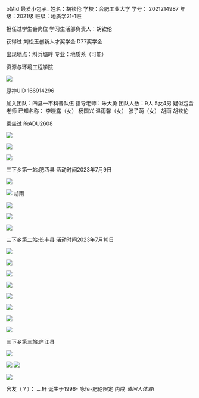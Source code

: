 b站id 最爱小包子_
姓名：胡钦伦
学校：合肥工业大学
学号： 2021214987
年级：2021级
班级：地质学21-1班

担任过学生会岗位
学习生活部负责人：胡钦伦

获得过
刘松玉创新人才奖学金
D77奖学金

出现地点：斛兵塘畔
专业：地质系（可能）

资源与环境工程学院

![](attachments/Pasted%20image%2020241221001836.png)


原神UID 166914296

加入团队：四县一市科普队伍
指导老师：朱大勇
团队人数：9人 5女4男 疑似包含老师
已知名称：
李晓露（女）
杨国兴
温雨馨（女）
张子萌（女）
胡雨
胡钦伦

乘坐过 皖ADU2608

![](attachments/Pasted%20image%2020241221004142.png)

![](attachments/Pasted%20image%2020241221004331.png)

![](attachments/Pasted%20image%2020241221004431.png)


三下乡第一站:肥西县
活动时间2023年7月9日

![](attachments/Pasted%20image%2020241221004548.png)


![](attachments/Pasted%20image%2020241221004557.png)
胡雨

![](attachments/Pasted%20image%2020241221004630.png)

![](attachments/Pasted%20image%2020241221004658.png)

![](attachments/Pasted%20image%2020241221004709.png)

三下乡第二站:长丰县
活动时间2023年7月10日

![](attachments/Pasted%20image%2020241221004829.png)

![](attachments/Pasted%20image%2020241221004950.png)

![](attachments/Pasted%20image%2020241221005004.png)

![](attachments/Pasted%20image%2020241221005022.png)

![](attachments/Pasted%20image%2020241221005046.png)

![](attachments/Pasted%20image%2020241221005055.png)

![](attachments/Pasted%20image%2020241221005143.png)

![](attachments/Pasted%20image%2020241221005157.png)

三下乡第三站:庐江县

![](attachments/Pasted%20image%2020241221005250.png)

![](attachments/Pasted%20image%2020241221005329.png)
![](attachments/Pasted%20image%2020241221005350.png)

![](attachments/Pasted%20image%2020241221005449.png)


舍友（？）：
灬轩
诞生于1996-
咏恒-肥伦限定
内戌
*请问人体育i*